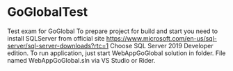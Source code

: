 # GoGlobalTest
Test exam for GoGlobal
To prepare project for build and start you need to install SQLServer from official site https://www.microsoft.com/en-us/sql-server/sql-server-downloads?rtc=1
Choose SQL Server 2019 Developer edition.
To run application, just start WebAppGoGlobal solution in folder. File named WebAppGoGlobal.sln via VS Studio or Rider.
